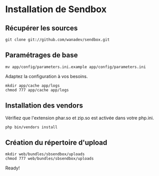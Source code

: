 Installation de Sendbox
=======================

Récupérer les sources
---------------------

    git clone git://github.com/wanadev/sendbox.git

Paramétrages de base
--------------------

    mv app/config/parameters.ini.example app/config/parameters.ini

Adaptez la configuration à vos besoins.

    mkdir app/cache app/logs
    chmod 777 app/cache app/logs

Installation des vendors
------------------------

Vérifiez que l'extension phar.so et zip.so est activée dans votre php.ini.

    php bin/vendors install

Création du répertoire d'upload
-------------------------------

    mkdir web/bundles/sbsendbox/uploads
    chmod 777 web/bundles/sbsendbox/uploads

Ready!
